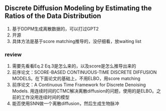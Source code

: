 ## Discrete Diffusion Modeling by Estimating the Ratios of the Data Distribution
1. 基于DDPM生成离散数据的，可以打过GPT2
2. 开源
3. 具体方法是基于score matching推导的，没仔细看，放waiting list


### review
1. 需要先看看Eq.2 Eq.3是怎么来的，以及score是怎么推导出来的
2. 前序论文：SCORE-BASED CONTINUOUS-TIME DISCRETE DIFFUSION MODELS。在下面论文的基础上，不用ELBO，用score matching
3. 前序论文：A Continuous Time Framework for Discrete Denoising Models. 用连续时间的CTMC解决离散diffusion的问题，使用的是ELBO。之前的工作没用连续时间的模型
4. 能否使用SNN做一个离散diffusion，然后生成生物脉冲